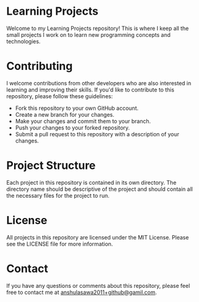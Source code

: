 # Learning Projects
  Welcome to my Learning Projects repository! This is where I keep all the small projects I work on to learn new programming concepts and technologies.

# Contributing
  I welcome contributions from other developers who are also interested in learning and improving their skills. If you'd like to contribute to this repository, please follow these guidelines:
- Fork this repository to your own GitHub account.
- Create a new branch for your changes.
- Make your changes and commit them to your branch.
- Push your changes to your forked repository.
- Submit a pull request to this repository with a description of your changes.

# Project Structure
Each project in this repository is contained in its own directory. The directory name should be descriptive of the project and should contain all the necessary files for the project to run.

# License
All projects in this repository are licensed under the MIT License. Please see the LICENSE file for more information.

# Contact
If you have any questions or comments about this repository, please feel free to contact me at anshulasawa2011+github@gamil.com.
